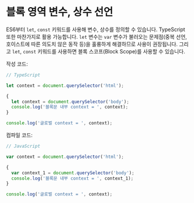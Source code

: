 # 블록 영역 변수, 상수 선언

ES6부터 `let`, `const` 키워드를 사용해 변수, 상수를 정의할 수 있습니다. TypeScript 또한 마찬가지로 활용 가능합니다. `let` 변수는 `var` 변수가 불러오는 문제점\(중복 선언, 호이스트에 따른 의도치 않은 동작 등\)을 훌륭하게 해결하므로 사용이 권장됩니다. 그리고 `let`, `const` 키워드를 사용하면 블록 스코프\(Block Scope\)를 사용할 수 있습니다.

작성 코드:

```typescript
// TypeScript

let context = document.querySelector('html');

{
  let context = document.querySelector('body');
  console.log('블록문 내부 context = ', context);
}

console.log('글로벌 context = ', context);
```

컴파일 코드:

```javascript
// JavaScript

var context = document.querySelector('html');

{
  var context_1 = document.querySelector('body');
  console.log('블록문 내부 context = ', context_1);
}

console.log('글로벌 context = ', context);
```

